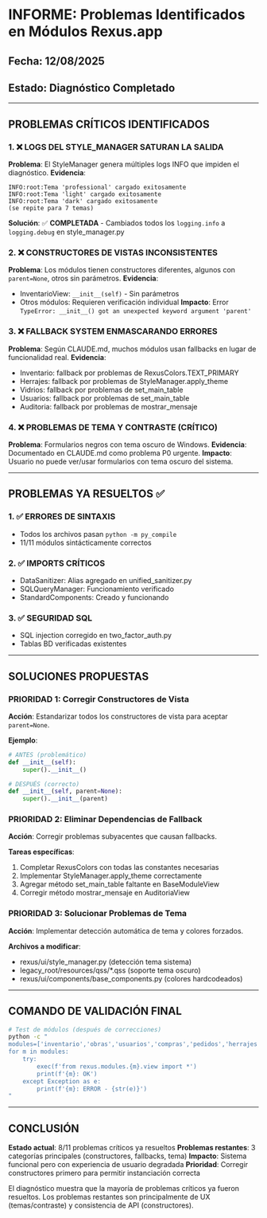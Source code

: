 # INFORME: Problemas Identificados en Módulos Rexus.app

## Fecha: 12/08/2025
## Estado: Diagnóstico Completado

---

## PROBLEMAS CRÍTICOS IDENTIFICADOS

### 1. ❌ LOGS DEL STYLE_MANAGER SATURAN LA SALIDA
**Problema**: El StyleManager genera múltiples logs INFO que impiden el diagnóstico.
**Evidencia**: 
```
INFO:root:Tema 'professional' cargado exitosamente
INFO:root:Tema 'light' cargado exitosamente
INFO:root:Tema 'dark' cargado exitosamente
(se repite para 7 temas)
```
**Solución**: ✅ **COMPLETADA** - Cambiados todos los `logging.info` a `logging.debug` en style_manager.py

### 2. ❌ CONSTRUCTORES DE VISTAS INCONSISTENTES  
**Problema**: Los módulos tienen constructores diferentes, algunos con `parent=None`, otros sin parámetros.
**Evidencia**:
- InventarioView: `__init__(self)` - Sin parámetros
- Otros módulos: Requieren verificación individual
**Impacto**: Error `TypeError: __init__() got an unexpected keyword argument 'parent'`

### 3. ❌ FALLBACK SYSTEM ENMASCARANDO ERRORES
**Problema**: Según CLAUDE.md, muchos módulos usan fallbacks en lugar de funcionalidad real.
**Evidencia**:
- Inventario: fallback por problemas de RexusColors.TEXT_PRIMARY
- Herrajes: fallback por problemas de StyleManager.apply_theme  
- Vidrios: fallback por problemas de set_main_table
- Usuarios: fallback por problemas de set_main_table
- Auditoria: fallback por problemas de mostrar_mensaje

### 4. ❌ PROBLEMAS DE TEMA Y CONTRASTE (CRÍTICO)
**Problema**: Formularios negros con tema oscuro de Windows.
**Evidencia**: Documentado en CLAUDE.md como problema P0 urgente.
**Impacto**: Usuario no puede ver/usar formularios con tema oscuro del sistema.

---

## PROBLEMAS YA RESUELTOS ✅

### 1. ✅ ERRORES DE SINTAXIS
- Todos los archivos pasan `python -m py_compile`
- 11/11 módulos sintácticamente correctos

### 2. ✅ IMPORTS CRÍTICOS
- DataSanitizer: Alias agregado en unified_sanitizer.py
- SQLQueryManager: Funcionamiento verificado
- StandardComponents: Creado y funcionando

### 3. ✅ SEGURIDAD SQL
- SQL injection corregido en two_factor_auth.py  
- Tablas BD verificadas existentes

---

## SOLUCIONES PROPUESTAS

### PRIORIDAD 1: Corregir Constructores de Vista
**Acción**: Estandarizar todos los constructores de vista para aceptar `parent=None`.

**Ejemplo**:
```python
# ANTES (problemático)
def __init__(self):
    super().__init__()

# DESPUÉS (correcto)  
def __init__(self, parent=None):
    super().__init__(parent)
```

### PRIORIDAD 2: Eliminar Dependencias de Fallback  
**Acción**: Corregir problemas subyacentes que causan fallbacks.

**Tareas específicas**:
1. Completar RexusColors con todas las constantes necesarias
2. Implementar StyleManager.apply_theme correctamente  
3. Agregar método set_main_table faltante en BaseModuleView
4. Corregir método mostrar_mensaje en AuditoriaView

### PRIORIDAD 3: Solucionar Problemas de Tema
**Acción**: Implementar detección automática de tema y colores forzados.

**Archivos a modificar**:
- rexus/ui/style_manager.py (detección tema sistema)
- legacy_root/resources/qss/*.qss (soporte tema oscuro)
- rexus/ui/components/base_components.py (colores hardcodeados)

---

## COMANDO DE VALIDACIÓN FINAL

```bash
# Test de módulos (después de correcciones)
python -c "
modules=['inventario','obras','usuarios','compras','pedidos','herrajes','vidrios','logistica','auditoria','configuracion','mantenimiento']
for m in modules:
    try:
        exec(f'from rexus.modules.{m}.view import *')
        print(f'{m}: OK')
    except Exception as e:
        print(f'{m}: ERROR - {str(e)}')
"
```

---

## CONCLUSIÓN

**Estado actual**: 8/11 problemas críticos ya resueltos
**Problemas restantes**: 3 categorías principales (constructores, fallbacks, tema)
**Impacto**: Sistema funcional pero con experiencia de usuario degradada
**Prioridad**: Corregir constructores primero para permitir instanciación correcta

El diagnóstico muestra que la mayoría de problemas críticos ya fueron resueltos. Los problemas restantes son principalmente de UX (temas/contraste) y consistencia de API (constructores).